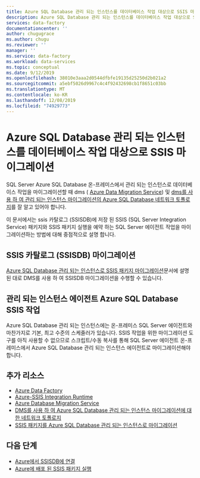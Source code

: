 ```yaml
---
title: Azure SQL Database 관리 되는 인스턴스를 데이터베이스 작업 대상으로 SSIS 마이그레이션
description: Azure SQL Database 관리 되는 인스턴스를 데이터베이스 작업 대상으로 SSIS로 마이그레이션합니다.
services: data-factory
documentationcenter: ''
author: chugugrace
ms.author: chugu
ms.reviewer: ''
manager: ''
ms.service: data-factory
ms.workload: data-services
ms.topic: conceptual
ms.date: 9/12/2019
ms.openlocfilehash: 38010e3aaa2d0544dfbfe19135d25250d2b021a2
ms.sourcegitcommit: a5ebf5026d9967c4c4f92432698cb1f8651c03bb
ms.translationtype: MT
ms.contentlocale: ko-KR
ms.lasthandoff: 12/08/2019
ms.locfileid: "74929773"
---
```

# <a name="ssis-migration-with-azure-sql-database-managed-instance-as-the-database-workload-destination"></a>Azure SQL Database 관리 되는 인스턴스를 데이터베이스 작업 대상으로 SSIS 마이그레이션

SQL Server Azure SQL Database 온-프레미스에서 관리 되는 인스턴스로 데이터베이스 작업을 마이그레이션할 때 dms ( [Azure Data Migration Service](https://docs.microsoft.com/azure/dms/dms-overview)) 및 [dms를 사용 하 여 관리 되는 인스턴스 마이그레이션의 Azure SQL Database 네트워크 토폴로지](https://docs.microsoft.com/azure/dms/resource-network-topologies)를 잘 알고 있어야 합니다.

이 문서에서는 ssis 카탈로그 (SSISDB)에 저장 된 SSIS (SQL Server Integration Service) 패키지와 SSIS 패키지 실행을 예약 하는 SQL Server 에이전트 작업을 마이그레이션하는 방법에 대해 중점적으로 설명 합니다.

## <a name="migrate-ssis-catalog-ssisdb"></a>SSIS 카탈로그 (SSISDB) 마이그레이션

[Azure SQL Database 관리 되는 인스턴스로 SSIS 패키지 마이그레이션](https://docs.microsoft.com/azure/dms/how-to-migrate-ssis-packages-managed-instance)문서에 설명 된 대로 DMS를 사용 하 여 SSISDB 마이그레이션을 수행할 수 있습니다.

## <a name="ssis-jobs-to-azure-sql-database-managed-instance-agent"></a>관리 되는 인스턴스 에이전트 Azure SQL Database SSIS 작업

Azure SQL Database 관리 되는 인스턴스에는 온-프레미스 SQL Server 에이전트와 마찬가지로 기본, 최고 수준의 스케줄러가 있습니다.  SSIS 작업을 위한 마이그레이션 도구를 아직 사용할 수 없으므로 스크립트/수동 복사를 통해 SQL Server 에이전트 온-프레미스에서 Azure SQL Database 관리 되는 인스턴스 에이전트로 마이그레이션해야 합니다.

## <a name="additional-resources"></a>추가 리소스

- [Azure Data Factory](https://docs.microsoft.com/azure/data-factory/introduction)
- [Azure-SSIS Integration Runtime](https://docs.microsoft.com/azure/data-factory/create-azure-ssis-integration-runtime)
- [Azure Database Migration Service](https://docs.microsoft.com/azure/dms/dms-overview)
- [DMS를 사용 하 여 Azure SQL Database 관리 되는 인스턴스 마이그레이션에 대한 네트워크 토폴로지](https://docs.microsoft.com/azure/dms/resource-network-topologies)
- [SSIS 패키지를 Azure SQL Database 관리 되는 인스턴스로 마이그레이션](https://docs.microsoft.com/azure/dms/how-to-migrate-ssis-packages-managed-instance)

## <a name="next-steps"></a>다음 단계

- [Azure에서 SSISDB에 연결](https://docs.microsoft.com/sql/integration-services/lift-shift/ssis-azure-connect-to-catalog-database)
- [Azure에 배포 된 SSIS 패키지 실행](https://docs.microsoft.com/sql/integration-services/lift-shift/ssis-azure-run-packages)
